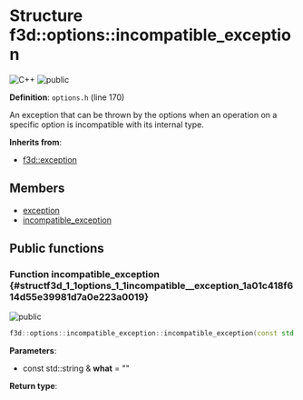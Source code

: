 # Structure f3d::options::incompatible\_exception

![][C++]
![][public]

**Definition**: `options.h` (line 170)



An exception that can be thrown by the options when an operation on a specific option is incompatible with its internal type.

**Inherits from**:

* [f3d::exception](structf3d_1_1exception.md)

## Members

* [exception](structf3d_1_1exception.md#structf3d_1_1exception_1aef4c85042406694200c7f8793785692d)
* [incompatible\_exception](structf3d_1_1options_1_1incompatible__exception.md#structf3d_1_1options_1_1incompatible__exception_1a01c418f614d55e39981d7a0e223a0019)

## Public functions

### Function incompatible\_exception {#structf3d_1_1options_1_1incompatible__exception_1a01c418f614d55e39981d7a0e223a0019}

![][public]


```cpp
f3d::options::incompatible_exception::incompatible_exception(const std::string &what="")
```








**Parameters**:

* const std::string & **what** = "" 

**Return type**: 



[public]: https://img.shields.io/badge/-public-brightgreen (public)
[C++]: https://img.shields.io/badge/language-C%2B%2B-blue (C++)
[protected]: https://img.shields.io/badge/-protected-yellow (protected)
[const]: https://img.shields.io/badge/-const-lightblue (const)
[static]: https://img.shields.io/badge/-static-lightgrey (static)